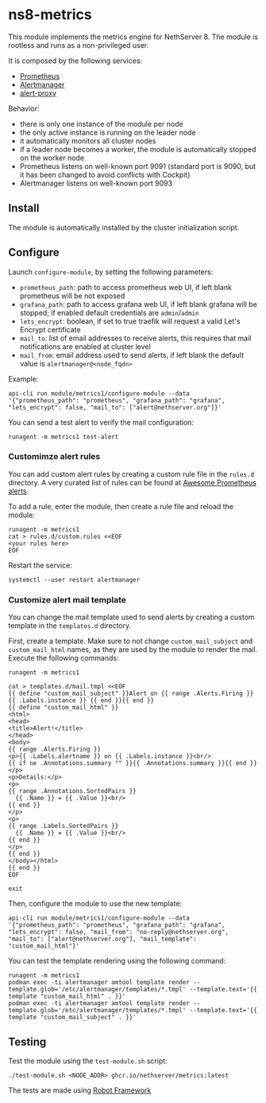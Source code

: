# ns8-metrics

This module implements the metrics engine for NethServer 8.
The module is rootless and runs as a non-privileged user.

It is composed by the following services:

- [Prometheus](https://prometheus.io/)
- [Alertmanager](https://prometheus.io/docs/alerting/alertmanager/)
- [alert-proxy](alert-proxy/README.md)

Behavior:

- there is only one instance of the module per node
- the only active instance is running on the leader node
- it automatically monitors all cluster nodes
- if a leader node becomes a worker, the module is automatically stopped on the worker node
- Prometheus listens on well-known port 9091 (standard port is 9090, but it has been changed to avoid conflicts with Cockpit)
- Alertmanager listens on well-known port 9093

## Install

The module is automatically installed by the cluster initialization script.

## Configure

Launch `configure-module`, by setting the following parameters:
- `prometheus_path`: path to access prometheus web UI, if left blank prometheus will be not exposed
- `grafana_path`: path to access grafana web UI, if left blank grafana will be stopped; if enabled default credentials are `admin`/`admin`
- `lets_encrypt`: boolean, if set to true traefik will request a valid Let's Encrypt certificate
- `mail_to`: list of email addresses to receive alerts, this requires that mail notifications are enabled at cluster level
- `mail_from`: email address used to send alerts, if left blank the default value is `alertmanager@<node_fqdn>`

Example:

    api-cli run module/metrics1/configure-module --data '{"prometheus_path": "prometheus", "grafana_path": "grafana", "lets_encrypt": false, "mail_to": ["alert@nethserver.org"]}'

You can send a test alert to verify the mail configuration:

    runagent -m metrics1 test-alert

### Customimze alert rules

You can add custom alert rules by creating a custom rule file in the `rules.d` directory.
A very curated list of rules can be found at [Awesome Prometheus alerts](https://samber.github.io/awesome-prometheus-alerts/).

To add a rule, enter the module, then create a rule file and reload the module:
```
runagent -m metrics1
cat > rules.d/custom.rules <<EOF
<your rules here>
EOF
```

Restart the service:
```
systemctl --user restart alertmanager
```

### Customize alert mail template

You can change the mail template used to send alerts by creating a custom template in the `templates.d` directory.

First, create a template.
Make sure to not change `custom_mail_subject` and `custom_mail_html` names, as they are used by the module to render the mail.
Execute the following commands:
```
runagent -m metrics1

cat > templates.d/mail.tmpl <<EOF
{{ define "custom_mail_subject" }}Alert on {{ range .Alerts.Firing }}{{ .Labels.instance }} {{ end }}{{ end }}
{{ define "custom_mail_html" }}
<html>
<head>
<title>Alert!</title>
</head>
<body>
{{ range .Alerts.Firing }}
<p>{{ .Labels.alertname }} on {{ .Labels.instance }}<br/>
{{ if ne .Annotations.summary "" }}{{ .Annotations.summary }}{{ end }}</p>
<p>Details:</p>
<p>
{{ range .Annotations.SortedPairs }}
  {{ .Name }} = {{ .Value }}<br/>
{{ end }}
</p>
<p>
{{ range .Labels.SortedPairs }}
  {{ .Name }} = {{ .Value }}<br/>
{{ end }}
</p>
{{ end }}
</body></html>
{{ end }}
EOF

exit
```

Then, configure the module to use the new template:
```
api-cli run module/metrics1/configure-module --data '{"prometheus_path": "prometheus", "grafana_path": "grafana", "lets_encrypt": false, "mail_from": "no-reply@nethserver.org", "mail_to": ["alert@nethserver.org"], "mail_template": "custom_mail_html"}'
```

You can test the template rendering using the following command:
```
runagent -m metrics1
podman exec -ti alertmanager amtool template render --template.glob='/etc/alertmanager/templates/*.tmpl' --template.text='{{ template "custom_mail_html" . }}'
podman exec -ti alertmanager amtool template render --template.glob='/etc/alertmanager/templates/*.tmpl' --template.text='{{ template "custom_mail_subject" . }}'
```

## Testing

Test the module using the `test-module.sh` script:

    ./test-module.sh <NODE_ADDR> ghcr.io/nethserver/metrics:latest

The tests are made using [Robot Framework](https://robotframework.org/)
